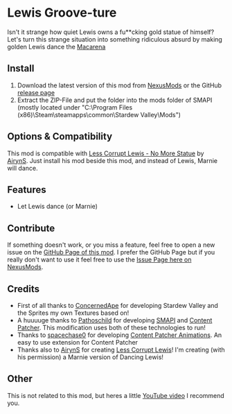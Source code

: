 # Lewis Groove-ture

Isn't it strange how quiet Lewis owns a fu**cking gold statue of himself? Let's turn this strange situation into something ridiculous absurd by making golden Lewis dance the [Macarena](https://en.wikipedia.org/wiki/Macarena)

## Install

1. Download the latest version of this mod from [NexusMods](https://www.nexusmods.com/stardewvalley/mods/16098) or the GitHub [release page](https://github.com/Molenfeuer/LewisGrooveture/releases)
2. Extract the ZIP-File and put the folder into the mods folder of SMAPI (mostly located under "C:\Program Files (x86)\Steam\steamapps\common\Stardew Valley\Mods")

## Options & Compatibility

This mod is compatible with [Less Corrupt Lewis - No More Statue](https://www.nexusmods.com/stardewvalley/mods/14269) by [AirynS](https://www.nexusmods.com/stardewvalley/users/70148453). Just install his mod beside this mod, and instead of Lewis, Marnie will dance.

## Features

- Let Lewis dance (or Marnie)

## Contribute

If something doesn't work, or you miss a feature, feel free to open a new issue on the [GitHub Page of this mod](https://github.com/Molenfeuer/LewisGrooveture/issues). I prefer the GitHub Page but if you really don't want to use it feel free to use the [Issue Page here on NexusMods](https://www.nexusmods.com/stardewvalley/mods/16098?tab=bugs).

## Credits

- First of all thanks to [ConcernedApe](https://twitter.com/concernedape) for developing Stardew Valley and the Sprites my own Textures based on!
- A huuuuge thanks to [Pathoschild](https://www.nexusmods.com/stardewvalley/users/1552317) for developing [SMAPI](https://www.nexusmods.com/stardewvalley/mods/2400) and [Content Patcher](https://www.nexusmods.com/stardewvalley/mods/1915). This modification uses both of these technologies to run!
- Thanks to [spacechase0](https://www.nexusmods.com/stardewvalley/users/34250790)﻿ for developing [Content Patcher Animations](https://www.nexusmods.com/stardewvalley/mods/3853)﻿. An easy to use extension for Content Patcher
- Thanks also to [AirynS](https://www.nexusmods.com/stardewvalley/users/70148453) for creating [Less Corrupt Lewis](https://www.nexusmods.com/stardewvalley/mods/14269)! I'm creating (with his permission) a Marnie version of Dancing Lewis!

## Other

This is not related to this mod, but heres a little [YouTube video](https://youtu.be/PcRyjkYdDxM?t=16) I recommend you.